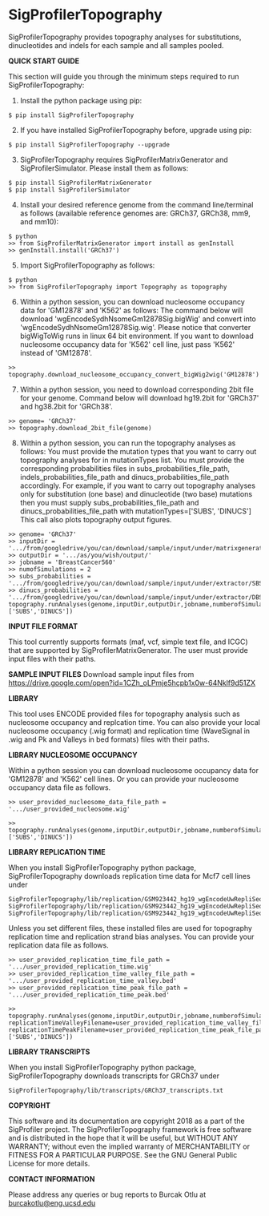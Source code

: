 # SigProfilerTopography
SigProfilerTopography provides topography analyses for substitutions, dinucleotides and indels for each sample and all samples pooled.


**QUICK START GUIDE**

This section will guide you through the minimum steps required to run SigProfilerTopography:
1. Install the python package using pip:
```
$ pip install SigProfilerTopography
```

2. If you have installed SigProfilerTopography before, upgrade using pip:
```
$ pip install SigProfilerTopography --upgrade
```

3. SigProfilerTopography requires SigProfilerMatrixGenerator and SigProfilerSimulator. Please install them as follows:
```
$ pip install SigProfilerMatrixGenerator
$ pip install SigProfilerSimulator
```
4. Install your desired reference genome from the command line/terminal as follows (available reference genomes are: GRCh37, GRCh38, mm9, and mm10):
```
$ python
>> from SigProfilerMatrixGenerator import install as genInstall
>> genInstall.install('GRCh37')
```

5. Import SigProfilerTopography as follows:
```
$ python
>> from SigProfilerTopography import Topography as topography
```

6. Within a python session, you can download nucleosome occupancy data for 'GM12878' and 'K562' as follows:
The command below will download 'wgEncodeSydhNsomeGm12878Sig.bigWig' and convert  into 'wgEncodeSydhNsomeGm12878Sig.wig'.
Please notice that converter bigWigToWig runs in linux 64 bit environment.
If you want to download nucleosome occupancy data for 'K562' cell line, just pass 'K562' instead of 'GM12878'.
```
>> topography.download_nucleosome_occupancy_convert_bigWig2wig('GM12878')
```

7. Within a python session, you need to download corresponding 2bit file for your genome.
Command below will download hg19.2bit for 'GRCh37' and hg38.2bit for 'GRCh38'.
```
>> genome= 'GRCh37'
>> topography.download_2bit_file(genome)
```

8. Within a python session, you can run the topography analyses as follows:
You must provide the mutation types that you want to carry out topography analyses for in mutationTypes list.
You must provide the corresponding probabilities files in subs_probabilities_file_path, indels_probabilities_file_path and dinucs_probabilities_file_path accordingly.
For example, if you want to carry out topography analyses only for substitution (one base) and dinucleotide (two base) mutations then you must supply subs_probabilities_file_path and dinucs_probabilities_file_path with mutationTypes=['SUBS', 'DINUCS']
This call also plots topography output figures.
```
>> genome= 'GRCh37'
>> inputDir = '.../from/googledrive/you/can/download/sample/input/under/matrixgenerator/'
>> outputDir = '.../as/you/wish/output/'
>> jobname = 'BreastCancer560'
>> numofSimulations = 2
>> subs_probabilities = '.../from/googledrive/you/can/download/sample/input/under/extractor/SBS96_Mutation_Probabilities.txt'
>> dinucs_probabilities = '.../from/googledrive/you/can/download/sample/input/under/extractor/DBS78_Mutation_Probabilities.txt'
topography.runAnalyses(genome,inputDir,outputDir,jobname,numberofSimulations,subs_probabilities_file_path=subs_probabilities,dinucs_probabilities_file_path=dinucs_probabilities,mutationTypes=['SUBS','DINUCS'])
```

**INPUT FILE FORMAT**

This tool currently supports formats (maf, vcf, simple text file, and ICGC) that are supported by SigProfilerMatrixGenerator. The user must provide input files with their paths.

**SAMPLE INPUT FILES**
Download sample input files from
https://drive.google.com/open?id=1CZh_oLPmje5hcpb1x0w-64Nklf9d51ZX

**LIBRARY**

This tool uses ENCODE provided files for topography analysis such as nucleosome occupancy and replcation time.
You can also provide your local nucleosome occupancy (.wig format) and replication time (WaveSignal in .wig and Pk and Valleys in bed formats) files with their paths.

**LIBRARY NUCLEOSOME OCCUPANCY**

Within a python session you can download nucleosome occupancy data for 'GM12878' and 'K562' cell lines.
Or you can provide your nucleosome occupancy data file as follows.
```
>> user_provided_nucleosome_data_file_path = '.../user_provided_nucleosome.wig'

>> topography.runAnalyses(genome,inputDir,outputDir,jobname,numberofSimulations,subs_probabilities_file_path=subs_probabilities,dinucs_probabilities_file_path=dinucs_probabilities,nucleosomeFilename=user_provided_nucleosome_data_file_path,mutationTypes=['SUBS','DINUCS'])
```

**LIBRARY REPLICATION TIME**

When you install SigProfilerTopography python package, SigProfilerTopography downloads replication time data for Mcf7 cell lines under
```
SigProfilerTopography/lib/replication/GSM923442_hg19_wgEncodeUwRepliSeqMcf7WaveSignalRep1.wig
SigProfilerTopography/lib/replication/GSM923442_hg19_wgEncodeUwRepliSeqMcf7PkRep1.bed
SigProfilerTopography/lib/replication/GSM923442_hg19_wgEncodeUwRepliSeqMcf7ValleysRep1.bed
```
Unless you set different files, these installed files are used for topography replication time and replication strand bias analyses.
You can provide your replication data file as follows.
```
>> user_provided_replication_time_file_path = '.../user_provided_replication_time.wig'
>> user_provided_replication_time_valley_file_path = '.../user_provided_replication_time_valley.bed'
>> user_provided_replication_time_peak_file_path = '.../user_provided_replication_time_peak.bed'

>> topography.runAnalyses(genome,inputDir,outputDir,jobname,numberofSimulations,subs_probabilities_file_path=subs_probabilities,dinucs_probabilities_file_path=dinucs_probabilities,replicationTimeFilename=user_provided_replication_time_file_path, replicationTimeValleyFilename=user_provided_replication_time_valley_file_path, replicationTimePeakFilename=user_provided_replication_time_peak_file_path,mutationTypes=['SUBS','DINUCS'])
```

**LIBRARY TRANSCRIPTS**

When you install SigProfilerTopography python package, SigProfilerTopography downloads transcripts for GRCh37 under
```
SigProfilerTopography/lib/transcripts/GRCh37_transcripts.txt
```


**COPYRIGHT**

This software and its documentation are copyright 2018 as a part of the SigProfiler project.
The SigProfilerTopography framework is free software and is distributed in the hope that it will be useful, but WITHOUT ANY WARRANTY; without even the implied warranty of MERCHANTABILITY or FITNESS FOR A PARTICULAR PURPOSE.  See the GNU General Public License for more details.

**CONTACT INFORMATION**

Please address any queries or bug reports to Burcak Otlu at burcakotlu@eng.ucsd.edu
